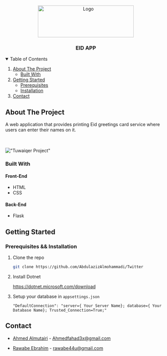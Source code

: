 
<!-- PROJECT LOGO -->
<br />
<p align="center">
  <a href="https://github.com/Ahmed-Almutairi/Twitter">
    <img src="images/logo.png" alt="Logo" width="300" height="100">
  </a>

  <h3 align="center">EID APP</h3>
</p>



<!-- TABLE OF CONTENTS -->
<details open="open">
  <summary>Table of Contents</summary>
  <ol>
    <li>
      <a href="#about-the-project">About The Project</a>
      <ul>
        <li><a href="#built-with">Built With</a></li>
      </ul>
    </li>
    <li>
      <a href="#getting-started">Getting Started</a>
      <ul>
        <li><a href="#Prerequisites && Installation">Prerequisites</a></li>
        <li><a href="#installation">Installation</a></li>
      </ul>
    </li>
    <li><a href="#contact">Contact</a></li>
  </ol>
</details>



<!-- ABOUT THE PROJECT -->
## About The Project

<p >
A web application that provides printing Eid greetings card service where users can enter their names on it.
    <br />
    </a>
    <br />
    <br />
    <!-- <a href="https://example.com">View Demo</a> -->
    
  </p>

!["Tuwaiqer Project"](images/Tuwaiqer.gif)



### Built With

#### Front-End  
 - HTML
 - CSS

#### Back-End 
 - Flask
 

<!-- GETTING STARTED -->
## Getting Started

### Prerequisites && Installation

1. Clone the repo
   ```sh
   git clone https://github.com/AbdulazizAlmohammadi/Twitter
   ```
2. Install Dotnet

   https://dotnet.microsoft.com/download

3. Setup your database in `appsettings.json`
   ```JS
   "DefaultConnection": "server={ Your Server Name}; database={ Your Database Name}; Trusted_Connection=True;"
   ```





<!-- CONTACT -->
## Contact

 - [Ahmed Almutairi](https://www.linkedin.com/in/ahmed-almuatiri3x) - Ahmedfahad3x@gmail.com

 - [Rawabe Ebrahim](https://www.linkedin.com/in/rawabe-ebrahim-68775716b/) -  rawabe44u@gmail.com




